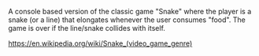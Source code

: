 A console based version of the classic game "Snake" where the player is a snake (or a line) that elongates whenever the user consumes "food". The game is over if the line/snake collides with itself.

https://en.wikipedia.org/wiki/Snake_(video_game_genre)
